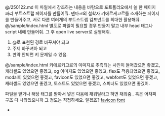 @/250122.md 이 파일에서 강조하는 내용을 바탕으로 포트폴리오에서 쓸 한 페이지 짜리 부트스트랩 페이지를 만들어줘. 덴마크의 철학자 키에르케고르를 소개하는 페이지를 만들어주고, 서로 다른 여러개의 부트스트랩 컴포넌트를 최대한 활용해줘. @/sample/index.html 별도로 파일이 필요할 경우 만들지 말고 내부 head 태그나 script 내에 만들어줘. 그 후 open live server로 실행해줘.

1. @로 표현된 경로 바꾸셔야 되고
2. 주제 바꾸셔아 되고
3. 만약 안되면 키 문제일 수 있음.

@/sample/index.html 키에르키고르의 이미지로 추측되는 사진이 들어갔으면 좋겠고, 캐러셀도 있었으면 좋겠고, og 이미지도 있었으면 좋겠고, flex도 적용되었으면 좋겠고, modal이 있었으면 좋겠고, favicon도 있었으면 좋겠고, webfont도 있었으면 좋겠고, 캐러셀도 있었으면 좋겠고, 토스트도 있었으면 좋겠고, 스피너도 있었으면 좋겠어.

파일을 받거나 해당 태그를 받아서 넣은 다음에 채워달라고 하면 채워줌.. 혹은 어차피 구조 다 나와있으니까
그 정도는 직접하세요. 알겠죠?
[favicon](https://realfavicongenerator.net/)
[font](https://fonts.google.com/?lang=ko_Kore)

-
